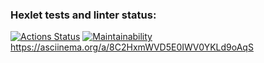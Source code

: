 ### Hexlet tests and linter status:
[![Actions Status](https://github.com/racbracb1/java-project-lvl1/workflows/hexlet-check/badge.svg)](https://github.com/racbracb1/java-project-lvl1/actions)
[![Maintainability](https://api.codeclimate.com/v1/badges/ce47eda3ce788767ad56/maintainability)](https://codeclimate.com/github/racbracb1/java-project-lvl1/maintainability)
https://asciinema.org/a/8C2HxmWVD5E0IWV0YKLd9oAqS

